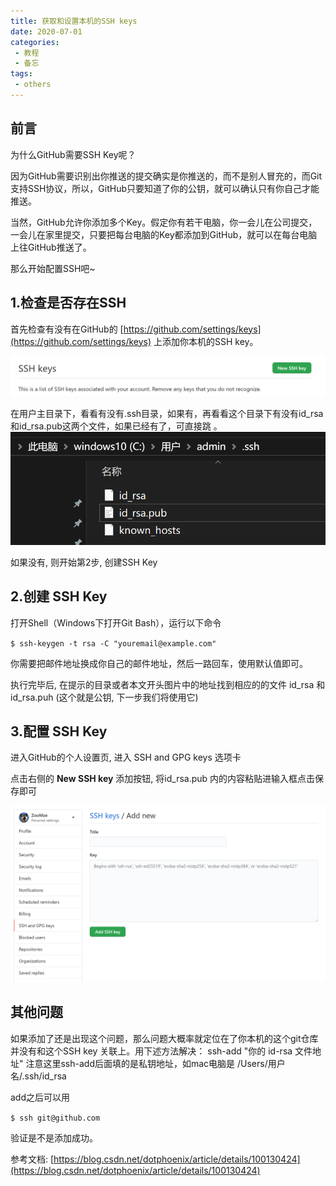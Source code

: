 ```yaml
---
title: 获取和设置本机的SSH keys
date: 2020-07-01
categories:
 - 教程
 - 备忘
tags:
 - others
---
```


## 前言
为什么GitHub需要SSH Key呢？

因为GitHub需要识别出你推送的提交确实是你推送的，而不是别人冒充的，而Git支持SSH协议，所以，GitHub只要知道了你的公钥，就可以确认只有你自己才能推送。

当然，GitHub允许你添加多个Key。假定你有若干电脑，你一会儿在公司提交，一会儿在家里提交，只要把每台电脑的Key都添加到GitHub，就可以在每台电脑上往GitHub推送了。

那么开始配置SSH吧~

## 1.检查是否存在SSH

首先检查有没有在GitHub的 [https://github.com/settings/keys](https://github.com/settings/keys) 上添加你本机的SSH key。

![查看GitHub SSH Keys](./../../.vuepress/public/images/settingSSH/sshKeys.png)

在用户主目录下，看看有没有.ssh目录，如果有，再看看这个目录下有没有id_rsa和id_rsa.pub这两个文件，如果已经有了，可直接跳
。
![查看本地秘钥](./../../.vuepress/public/images/settingSSH/sshLocation.png)

如果没有, 则开始第2步, 创建SSH Key

## 2.创建 SSH Key
打开Shell（Windows下打开Git Bash），运行以下命令

`$ ssh-keygen -t rsa -C "youremail@example.com"`

你需要把邮件地址换成你自己的邮件地址，然后一路回车，使用默认值即可。

执行完毕后, 在提示的目录或者本文开头图片中的地址找到相应的的文件 id_rsa 和 id_rsa.puh (这个就是公钥, 下一步我们将使用它)

## 3.配置 SSH Key

进入GitHub的个人设置页, 进入 SSH and GPG keys 选项卡

点击右侧的 **New SSH key** 添加按钮, 将id_rsa.pub 内的内容粘贴进输入框点击保存即可

![进入配置](./../../.vuepress/public/images/settingSSH/sshKeysSettings.png)


## 其他问题

如果添加了还是出现这个问题，那么问题大概率就定位在了你本机的这个git仓库并没有和这个SSH key 关联上。用下述方法解决：
ssh-add "你的 id-rsa 文件地址"
注意这里ssh-add后面填的是私钥地址，如mac电脑是 /Users/用户名/.ssh/id_rsa

add之后可以用

`$ ssh git@github.com`

验证是不是添加成功。

参考文档: [https://blog.csdn.net/dotphoenix/article/details/100130424](https://blog.csdn.net/dotphoenix/article/details/100130424)
